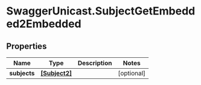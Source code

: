 # SwaggerUnicast.SubjectGetEmbedded2Embedded

## Properties

Name | Type | Description | Notes
------------ | ------------- | ------------- | -------------
**subjects** | [**[Subject2]**](Subject2.md) |  | [optional] 


